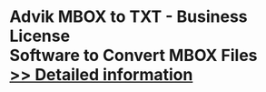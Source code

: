 # Advik MBOX to TXT - Business License<br />Software to Convert MBOX Files<br />[>> Detailed information](https://secure.shareit.com/shareit/product.html?productid=300804984&affiliateid=200057808)